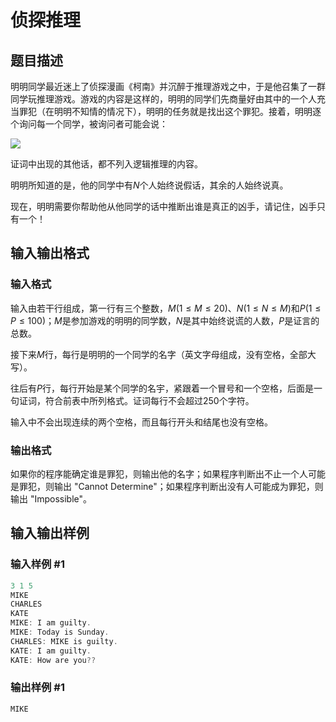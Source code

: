 # 侦探推理

## 题目描述

明明同学最近迷上了侦探漫画《柯南》并沉醉于推理游戏之中，于是他召集了一群同学玩推理游戏。游戏的内容是这样的，明明的同学们先商量好由其中的一个人充当罪犯（在明明不知情的情况下），明明的任务就是找出这个罪犯。接着，明明逐个询问每一个同学，被询问者可能会说：

![](https://cdn.luogu.com.cn/upload/pic/16.png)

证词中出现的其他话，都不列入逻辑推理的内容。

明明所知道的是，他的同学中有$N$个人始终说假话，其余的人始终说真。

现在，明明需要你帮助他从他同学的话中推断出谁是真正的凶手，请记住，凶手只有一个！

## 输入输出格式

### 输入格式

输入由若干行组成，第一行有三个整数，$M(1≤M≤20)$、$N(1≤N≤M)$和$P(1≤P≤100)$；$M$是参加游戏的明明的同学数，$N$是其中始终说谎的人数，$P$是证言的总数。

接下来$M$行，每行是明明的一个同学的名字（英文字母组成，没有空格，全部大写）。

往后有$P$行，每行开始是某个同学的名宇，紧跟着一个冒号和一个空格，后面是一句证词，符合前表中所列格式。证词每行不会超过$250$个字符。

输入中不会出现连续的两个空格，而且每行开头和结尾也没有空格。

### 输出格式

如果你的程序能确定谁是罪犯，则输出他的名字；如果程序判断出不止一个人可能是罪犯，则输出 "Cannot Determine"；如果程序判断出没有人可能成为罪犯，则输出 "Impossible"。

## 输入输出样例

### 输入样例 #1

```cpp
3 1 5
MIKE
CHARLES
KATE
MIKE: I am guilty.
MIKE: Today is Sunday.
CHARLES: MIKE is guilty.
KATE: I am guilty.
KATE: How are you??

```
### 输出样例 #1

```cpp
MIKE

```
